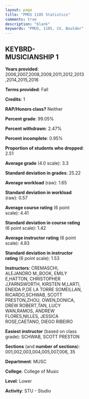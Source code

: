 ```yaml
---
layout: page
title: "PMUS 1105 Statistics"
comments: true
description: "blank"
keywords: "PMUS, 1105, CU, Boulder"
--- 
```

<head>
<script src="https://ajax.googleapis.com/ajax/libs/jquery/2.1.3/jquery.min.js"></script>
<script src="https://dl.dropboxusercontent.com/s/pc42nxpaw1ea4o9/highcharts.js?dl=0"></script>
<!-- <script src="../assets/js/highcharts.js"></script> -->
<style type="text/css">@font-face {
	font-family: "Bebas Neue";
	src: url(https://www.filehosting.org/file/details/544349/BebasNeue%20Regular.otf) format("opentype");
	}
	h1.Bebas { 
		font-family: "Bebas Neue", Verdana, Tahoma;
	}
</style>
</head>
<body>
	<div id="container" style="float: right; width: 45%; height: 88%; margin-left: 2.5%; margin-right: 2.5%;"></div>
	<script language="JavaScript">
		$(document).ready(function() {
		var chart = {type: 'column'};
		var title = {text: 'Grade Distribution'};
		var xAxis = {categories: ['A','B','C','D','F'],crosshair: true};
		var yAxis = {min: 0,title: {text: 'Percentage'}};
		var tooltip = {headerFormat: '<center><b><span style="font-size:20px">{point.key}</span></b></center>',
		               pointFormat: '<td style="padding:0"><b>{point.y:.1f}%</b></td>',
		               footerFormat: '</table>',shared: true,useHTML: true};
		var plotOptions = {column: {pointPadding: 0.0,borderWidth: 0}};  
		var credits = {enabled: false};var series= [{name: 'Percent',data: [63.38,22.6,5.97,1.82,6.23,]}];
		var json = {};
		json.chart = chart;
		json.title = title;
		json.tooltip = tooltip;
		json.xAxis = xAxis;
		json.yAxis = yAxis;  
		json.series = series;
		json.plotOptions = plotOptions;  
		json.credits = credits;
		$('#container').highcharts(json);
	});
	</script>
</body>
			   
## KEYBRD-MUSICIANSHIP 1

**Years provided**: 2006,2007,2008,2009,2011,2012,2013,2014,2015,2016

**Terms provided**: Fall

**Credits**: 1

**RAP/Honors class?** Neither

**Percent grade**: 99.05%

**Percent withdrawn**: 2.47%

**Percent incomplete**: 0.95%

**Proportion of students who dropped**: 2.51

**Average grade** (4.0 scale): 3.3

**Standard deviation in grades**: 25.22

**Average workload** (raw): 1.65

**Standard deviation in workload** (raw): 0.57

**Average course rating** (6 point scale): 4.41

**Standard deviation in course rating** (6 point scale): 1.42

**Average instructor rating** (6 point scale): 4.83

**Standard deviation in instructor rating** (6 point scale): 1.53

**Instructors**: CREMASCHI, ALEJANDRO M.,BOOK, EMILY E,HATTON, CHRISTOPHER J,FARNSWORTH, KIRSTEN M,LARTI, ENEIDA P,DE LA TORRE SOMEILLAN, RICARDO,SCHWAB, SCOTT PRESTON,ZHOU, OWEN,DONICA, DREW ROBERT,TAN, LUCY WAN,RAMOS, ANDREW FLORES,NILLES, JESSICA ROSE,CAETANO, DIEGO RIBEIRO

**Easiest instructor** (based on class grade): SCHWAB, SCOTT PRESTON

**Sections** (and **number of sections**): 001,002,003,004,005,007,006, 35

**Department**: MUSC

**College**: College of Music

**Level**: Lower

**Activity**: STU - Studio